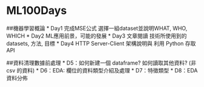 # ML100Days

##機器學習概論
    * Day1 完成MSE公式 選擇一組dataset並說明WHAT, WHO, WHICH
    * Day2 ML應用前景，可能的發展
    * Day3 文章閱讀 技術所使用到的datasets, 方法, 目標
    * Day4 HTTP Server-Client 架構說明與 利用 Python 存取 API

##資料清理數據前處理
    * D5：如何新建一個 dataframe? 如何讀取其他資料? (非 csv 的資料)
    * D6：EDA: 欄位的資料類型介紹及處理
    * D7：特徵類型
    * D8：EDA資料分佈
